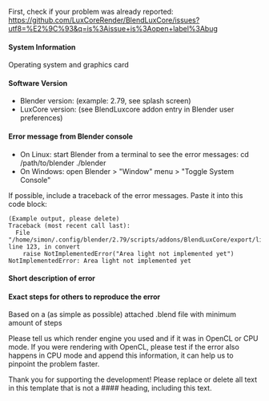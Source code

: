 First, check if your problem was already reported:
https://github.com/LuxCoreRender/BlendLuxCore/issues?utf8=%E2%9C%93&q=is%3Aissue+is%3Aopen+label%3Abug

#### System Information

Operating system and graphics card

#### Software Version

* Blender version: (example: 2.79, see splash screen)
* LuxCore version: (see BlendLuxcore addon entry in Blender user preferences)

#### Error message from Blender console

* On Linux: start Blender from a terminal to see the error messages:
  cd /path/to/blender
  ./blender
* On Windows: open Blender > "Window" menu > "Toggle System Console"

If possible, include a traceback of the error messages.
Paste it into this code block:
```
(Example output, please delete)
Traceback (most recent call last):
  File "/home/simon/.config/blender/2.79/scripts/addons/BlendLuxCore/export/light.py", line 123, in convert
    raise NotImplementedError("Area light not implemented yet")
NotImplementedError: Area light not implemented yet
```

#### Short description of error

#### Exact steps for others to reproduce the error
Based on a (as simple as possible) attached .blend file with minimum amount of steps

Please tell us which render engine you used and if it was in OpenCL or CPU mode.
If you were rendering with OpenCL, please test if the error also happens in CPU mode 
and append this information, it can help us to pinpoint the problem faster.

Thank you for supporting the development!
Please replace or delete all text in this template that is not a #### heading, including this text.
